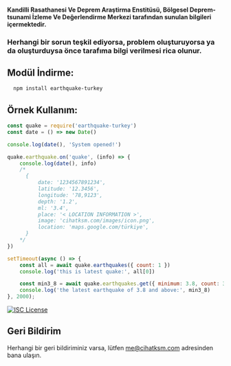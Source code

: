 #### Kandi̇lli̇ Rasathanesi̇ Ve Deprem Araştirma Ensti̇tüsü, Bölgesel Deprem-tsunami̇ İzleme Ve Değerlendi̇rme Merkezi̇ tarafından sunulan bilgileri içermektedir. 
### Herhangi bir sorun teşkil ediyorsa, problem oluşturuyorsa ya da oluşturduysa önce tarafıma bilgi verilmesi rica olunur.

## Modül İndirme:

```bash
  npm install earthquake-turkey
```

## Örnek Kullanım:
```js
const quake = require('earthquake-turkey')
const date = () => new Date()

console.log(date(), 'System opened!')

quake.earthquake.on('quake', (info) => {
    console.log(date(), info)
    /*
      {
          date: '1234567891234',
          latitude: '12.3456',
          longitude: '78,9123',
          depth: '1.2',
          ml: '3.4',
          place: '< LOCATION INFORMATION >',
          image: 'cihatksm.com/images/icon.png',
          location: 'maps.google.com/türkiye',
      }
    */
})

setTimeout(async () => {
    const all = await quake.earthquakes({ count: 1 })
    console.log('this is latest quake:', all[0])

    const min3_8 = await quake.earthquakes.get({ minimum: 3.8, count: 3 })
    console.log('the latest earthquake of 3.8 and above:', min3_8)
}, 2000);
```

[![ISC License](https://img.shields.io/badge/License-ISC-green.svg)](https://choosealicense.com/licenses/isc/)

## Geri Bildirim

Herhangi bir geri bildiriminiz varsa, lütfen me@cihatksm.com adresinden bana ulaşın.